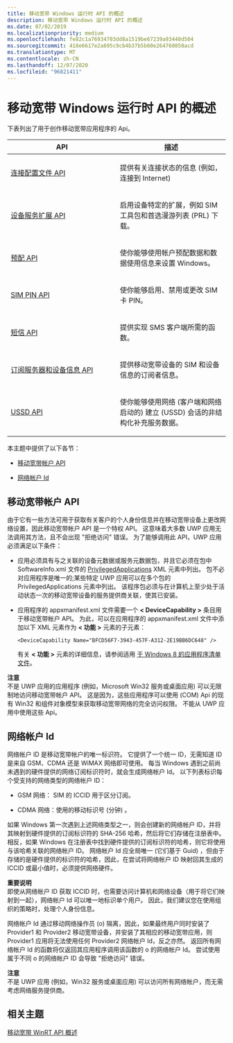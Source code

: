 ```yaml
---
title: 移动宽带 Windows 运行时 API 的概述
description: 移动宽带 Windows 运行时 API 的概述
ms.date: 07/02/2019
ms.localizationpriority: medium
ms.openlocfilehash: fe82c1a76934703dd8a1519be67239a93440d504
ms.sourcegitcommit: 418e6617e2a695c9cb4b37b5b60e264760858acd
ms.translationtype: MT
ms.contentlocale: zh-CN
ms.lasthandoff: 12/07/2020
ms.locfileid: "96821411"
---
```

# <a name="overview-of-mobile-broadband-windows-runtime-apis"></a>移动宽带 Windows 运行时 API 的概述


下表列出了用于创作移动宽带应用程序的 Api。

<table>
<colgroup>
<col width="50%" />
<col width="50%" />
</colgroup>
<thead>
<tr class="header">
<th>API</th>
<th>描述</th>
</tr>
</thead>
<tbody>
<tr class="odd">
<td><p><a href="connection-profile-api.md" data-raw-source="[Connection Profile API](connection-profile-api.md)">连接配置文件 API</a></p></td>
<td><p>提供有关连接状态的信息 (例如，连接到 Internet) </p></td>
</tr>
<tr class="even">
<td><p><a href="device-services-extension-api.md" data-raw-source="[Device Services Extension API](device-services-extension-api.md)">设备服务扩展 API</a></p></td>
<td><p>启用设备特定的扩展，例如 SIM 工具包和首选漫游列表 (PRL) 下载。</p></td>
</tr>
<tr class="odd">
<td><p><a href="provisioning-api.md" data-raw-source="[Provisioning API](provisioning-api.md)">预配 API</a></p></td>
<td><p>使你能够使用帐户预配数据和数据使用信息来设置 Windows。</p></td>
</tr>
<tr class="even">
<td><p><a href="sim-pin-api.md" data-raw-source="[SIM PIN API](sim-pin-api.md)">SIM PIN API</a></p></td>
<td><p>使你能够启用、禁用或更改 SIM 卡 PIN。</p></td>
</tr>
<tr class="odd">
<td><p><a href="sms-api.md" data-raw-source="[SMS API](sms-api.md)">短信 API</a></p></td>
<td><p>提供实现 SMS 客户端所需的函数。</p></td>
</tr>
<tr class="even">
<td><p><a href="subscriber-and-device-information-api.md" data-raw-source="[Subscriber and Device Information API](subscriber-and-device-information-api.md)">订阅服务器和设备信息 API</a></p></td>
<td><p>提供移动宽带设备的 SIM 和设备信息的订阅者信息。</p></td>
</tr>
<tr class="odd">
<td><p><a href="ussd-api.md" data-raw-source="[USSD API](ussd-api.md)">USSD API</a></p></td>
<td><p>使你能够使用网络 (客户端和网络启动的) 建立 (USSD) 会话的非结构化补充服务数据。</p></td>
</tr>
</tbody>
</table>

 

本主题中提供了以下各节：

-   [移动宽带帐户 API](#mbacctapi)

-   [网络帐户 Id](#netid)

## <a name="span-idmbacctapispanspan-idmbacctapispanmobile-broadband-account-api"></a><span id="mbacctapi"></span><span id="MBACCTAPI"></span>移动宽带帐户 API


由于它有一些方法可用于获取有关客户的个人身份信息并在移动宽带设备上更改网络设置，因此移动宽带帐户 API 是一个特权 API。 这意味着大多数 UWP 应用无法调用其方法，且不会出现 "拒绝访问" 错误。 为了能够调用此 API，UWP 应用必须满足以下条件：

-   应用必须具有与之关联的设备元数据或服务元数据包，并且它必须在包中 SoftwareInfo.xml 文件的 [PrivilegedApplications](privilegedapplications.md) XML 元素中列出。 包不必对应用程序是唯一的;某些特定 UWP 应用可以在多个包的 PrivilegedApplications 元素中列出。 该程序包必须与在计算机上至少处于活动状态一次的移动宽带设备的服务提供商关联，使其已安装。

-   应用程序的 appxmanifest.xml 文件需要一个 **&lt; DeviceCapability &gt;** 条目用于移动宽带帐户 API。 为此，可以在应用程序的 appxmanifest.xml 文件中添加以下 XML 元素作为 **&lt; 功能 &gt;** 元素的子元素：

    ``` syntax
    <DeviceCapability Name="BFCD56F7-3943-457F-A312-2E19BB6DC648" />
    ```

    有关 **&lt; 功能 &gt;** 元素的详细信息，请参阅适用 [于 Windows 8 的应用程序清单文件](/previous-versions/windows/apps/ff769509(v=vs.105))。

**注意**  
不是 UWP 应用的应用程序 (例如，Microsoft Win32 服务或桌面应用) 可以无限制地访问移动宽带帐户 API。 这是因为，这些应用程序可以使用 (COM) Api 的现有 Win32 和组件对象模型来获取移动宽带网络的完全访问权限。 不能从 UWP 应用中使用这些 Api。

 

## <a name="span-idnetidspanspan-idnetidspannetwork-account-ids"></a><span id="netid"></span><span id="NETID"></span>网络帐户 Id


网络帐户 ID 是移动宽带帐户的唯一标识符。 它提供了一个统一 ID，无需知道 ID 是来自 GSM、CDMA 还是 WiMAX 网络即可使用。 每当 Windows 遇到之前尚未遇到的硬件提供的网络订阅标识符时，就会生成网络帐户 Id。 以下列表标识每个受支持的网络类型的网络帐户 ID：

-   GSM 网络： SIM 的 ICCID 用于区分订阅。

-   CDMA 网络：使用的移动标识号 (分钟) 。

如果 Windows 第一次遇到上述网络类型之一，则会创建新的网络帐户 ID，并将其映射到硬件提供的订阅标识符的 SHA-256 哈希，然后将它们存储在注册表中。 相反，如果 Windows 在注册表中找到硬件提供的订阅标识符的哈希，则它将使用与该哈希关联的网络帐户 ID。 网络帐户 Id 应全局唯一 (它们基于 Guid) ，但由于存储的是硬件提供的标识符的哈希，因此，在尝试将网络帐户 ID 映射回其生成的 ICCID 或最小值时，必须提供网络硬件。

**重要说明**  
即使从网络帐户 ID 获取 ICCID 时，也需要访问计算机和网络设备（用于将它们映射到一起），网络帐户 Id 可以唯一地标识单个用户。 因此，我们建议您在使用组织的策略时，处理个人身份信息。

 

网络帐户 Id 通过移动网络操作员 (o) 隔离，因此，如果最终用户同时安装了 Provider1 和 Provider2 移动宽带设备，并安装了其相应的移动宽带应用，则 Provider1 应用将无法使用任何 Provider2 网络帐户 Id，反之亦然。 返回所有网络帐户 Id 的函数将仅返回其应用程序调用该函数的 o 的网络帐户 Id。 尝试使用属于不同 o 的网络帐户 ID 会导致 "拒绝访问" 错误。

**注意**  
不是 UWP 应用 (例如，Win32 服务或桌面应用) 可以访问所有网络帐户，而无需考虑网络服务提供商。

 

## <a name="span-idrelated_topicsspanrelated-topics"></a><span id="related_topics"></span>相关主题


[移动宽带 WinRT API 概述](list-of-mobile-broadband-windows-runtime-apis.md)

 

